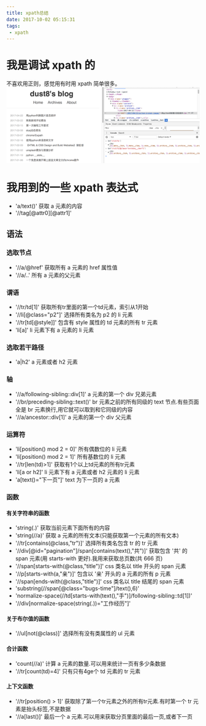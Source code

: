 ```yaml
---
title: xpath总结
date: 2017-10-02 05:15:31
tags:
 - xpath
---
```


# 我是调试 xpath 的
不喜欢用正则，感觉用有时用 xpath 简单很多。  
![](/assert/2017-10-02.png)

# 我用到的一些 xpath 表达式
- 'a/text()' 获取 a 元素的内容
- '//tag[@attr0][@attr1]'

## 语法
### 选取节点
- '//a/@href' 获取所有 a 元素的 href 属性值
- '//a/..' 所有 a 元素的父元素


### 谓语
- '//tr/td[1]' 获取所有tr里面的第一个td元素，索引从1开始
- '//li[@class="p2"]' 选择所有类名为 p2 的 li 元素
- '//tr[td[@style]]' 包含有 style 属性的 td 元素的所有 tr 元素
- 'li[a]' li 元素下有 a 元素的 li 元素


### 选取若干路径
- 'a|h2' a 元素或者 h2 元素


### 轴
- '//a/following-sibling::div[1]' a 元素的第一个 div 兄弟元素
- '//br/preceding-sibling::text()' br 元素之前的所有同级的 text 节点.有些页面全是 br 元素换行,用它就可以取到和它同级的内容
- '//a/ancestor::div[1]' a 元素的第一个 div 父元素


### 运算符
- 'li[position() mod 2 = 0]' 所有偶数位的 li 元素
- 'li[position() mod 2 = 1]' 所有基数位的 li 元素
- '//tr[len(td)>1]' 获取有1个以上td元素的所有tr元素
- 'li[a or h2]' li 元素下有 a 元素或者 h2 元素的 li 元素
- 'a[text()="下一页"]' text 为下一页的 a 元素


### 函数
#### 有关字符串的函数
- 'string(.)' 获取当前元素下面所有的内容
- 'string(//a)' 获取 a 元素的所有文本(只能获取第一个元素的所有文本)
- '//tr[contains(@class,"tr")]' 选择所有类名包含 tr 的 tr 元素
- '//div[@id="pagination"]/span[contains(text(),"共")]' 获取包含 '共' 的 span 元素(用 starts-with 更好).我用来获取总页数(共 666 页)
- '//span[starts-with(@class,"title")]' css 类名以 title 开头的 span 元素
- '//p[starts-with(a,"亲")]' 包含以 '亲' 开头的 a 元素的所有 p 元素
- '//span[ends-with(@class,"title")]' css 类名以 title 结尾的 span 元素
- 'substring(//span[@class="bugs-time"]/text(),6)'
- 'normalize-space(//td[starts-with(text(),"手")]/following-sibling::td[1])'
- '//div[normalize-space(string(.))="工作经历"]'


#### 关于布尔值的函数
- '//ul[not(@class)]' 选择所有没有类属性的 ul 元素


#### 合计函数
- 'count(//a)' 计算 a 元素的数量.可以用来统计一页有多少条数据
- '//tr[count(td)=4]' 只有只有4ge个 td 元素的 tr 元素  

#### 上下文函数
- '//tr[position() > 1]' 获取除了第一个tr元素之外的所有tr元素.有时第一个 tr 元素是抬头标签,不是数据
- '//a[last()]' 最后一个 a 元素.可以用来获取分页里面的最后一页,或者下一页